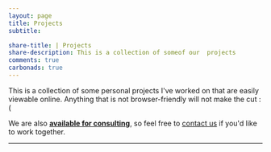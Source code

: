 ```yaml
---
layout: page
title: Projects
subtitle: 

share-title: | Projects
share-description: This is a collection of someof our  projects
comments: true
carbonads: true
---
```


This is a collection of some personal projects I've worked on that are easily viewable online. Anything that is not browser-friendly will not make the cut :(

We are also [**available for consulting**](/shiny), so feel free to [contact us](/contact) if you'd like to work together. 

---

